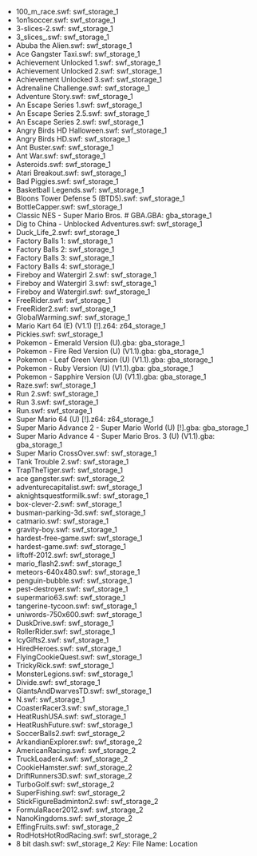 * 100_m_race.swf: swf_storage_1
* 1on1soccer.swf: swf_storage_1
* 3-slices-2.swf: swf_storage_1
* 3_slices_.swf: swf_storage_1
* Abuba the Alien.swf: swf_storage_1
* Ace Gangster Taxi.swf: swf_storage_1
* Achievement Unlocked 1.swf: swf_storage_1
* Achievement Unlocked 2.swf: swf_storage_1
* Achievement Unlocked 3.swf: swf_storage_1
* Adrenaline Challenge.swf: swf_storage_1
* Adventure Story.swf: swf_storage_1
* An Escape Series 1.swf: swf_storage_1
* An Escape Series 2.5.swf: swf_storage_1
* An Escape Series 2.swf: swf_storage_1
* Angry Birds HD Halloween.swf: swf_storage_1
* Angry Birds HD.swf: swf_storage_1
* Ant Buster.swf: swf_storage_1
* Ant War.swf: swf_storage_1
* Asteroids.swf: swf_storage_1
* Atari Breakout.swf: swf_storage_1
* Bad Piggies.swf: swf_storage_1
* Basketball Legends.swf: swf_storage_1
* Bloons Tower Defense 5 (BTD5).swf: swf_storage_1
* BottleCapper.swf: swf_storage_1
* Classic NES - Super Mario Bros. # GBA.GBA: gba_storage_1
* Dig to China - Unblocked Adventures.swf: swf_storage_1
* Duck_Life_2.swf: swf_storage_1
* Factory Balls 1: swf_storage_1
* Factory Balls 2: swf_storage_1
* Factory Balls 3: swf_storage_1
* Factory Balls 4: swf_storage_1
* Fireboy and Watergirl 2.swf: swf_storage_1
* Fireboy and Watergirl 3.swf: swf_storage_1
* Fireboy and Watergirl.swf: swf_storage_1
* FreeRider.swf: swf_storage_1
* FreeRider2.swf: swf_storage_1
* GlobalWarming.swf: swf_storage_1
* Mario Kart 64 (E) (V1.1) [!].z64: z64_storage_1
* Pickies.swf: swf_storage_1
* Pokemon - Emerald Version (U).gba: gba_storage_1
* Pokemon - Fire Red Version (U) (V1.1).gba: gba_storage_1
* Pokemon - Leaf Green Version (U) (V1.1).gba: gba_storage_1
* Pokemon - Ruby Version (U) (V1.1).gba: gba_storage_1
* Pokemon - Sapphire Version (U) (V1.1).gba: gba_storage_1
* Raze.swf: swf_storage_1
* Run 2.swf: swf_storage_1
* Run 3.swf: swf_storage_1
* Run.swf: swf_storage_1
* Super Mario 64 (U) [!].z64: z64_storage_1
* Super Mario Advance 2 - Super Mario World (U) [!].gba: gba_storage_1
* Super Mario Advance 4 - Super Mario Bros. 3 (U) (V1.1).gba: gba_storage_1
* Super Mario CrossOver.swf: swf_storage_1
* Tank Trouble 2.swf: swf_storage_1
* TrapTheTiger.swf: swf_storage_1
* ace gangster.swf: swf_storage_2
* adventurecapitalist.swf: swf_storage_1
* aknightsquestformilk.swf: swf_storage_1
* box-clever-2.swf: swf_storage_1
* busman-parking-3d.swf: swf_storage_1
* catmario.swf: swf_storage_1
* gravity-boy.swf: swf_storage_1
* hardest-free-game.swf: swf_storage_1
* hardest-game.swf: swf_storage_1
* liftoff-2012.swf: swf_storage_1
* mario_flash2.swf: swf_storage_1
* meteors-640x480.swf: swf_storage_1
* penguin-bubble.swf: swf_storage_1
* pest-destroyer.swf: swf_storage_1
* supermario63.swf: swf_storage_1
* tangerine-tycoon.swf: swf_storage_1
* uniwords-750x600.swf: swf_storage_1
* DuskDrive.swf: swf_storage_1
* RollerRider.swf: swf_storage_1
* IcyGifts2.swf: swf_storage_1
* HiredHeroes.swf: swf_storage_1
* FlyingCookieQuest.swf: swf_storage_1
* TrickyRick.swf: swf_storage_1
* MonsterLegions.swf: swf_storage_1
* Divide.swf: swf_storage_1
* GiantsAndDwarvesTD.swf: swf_storage_1
* N.swf: swf_storage_1
* CoasterRacer3.swf: swf_storage_1
* HeatRushUSA.swf: swf_storage_1
* HeatRushFuture.swf: swf_storage_1
* SoccerBalls2.swf: swf_storage_2
* ArkandianExplorer.swf: swf_storage_2
* AmericanRacing.swf: swf_storage_2
* TruckLoader4.swf: swf_storage_2
* CookieHamster.swf: swf_storage_2
* DriftRunners3D.swf: swf_storage_2
* TurboGolf.swf: swf_storage_2
* SuperFishing.swf: swf_storage_2
* StickFigureBadminton2.swf: swf_storage_2
* FormulaRacer2012.swf: swf_storage_2
* NanoKingdoms.swf: swf_storage_2
* EffingFruits.swf: swf_storage_2
* RodHotsHotRodRacing.swf: swf_storage_2
* 8 bit dash.swf: swf_storage_2
*Key:* File Name: Location
